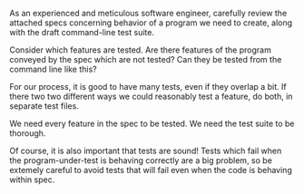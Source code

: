 As an experienced and meticulous software engineer, carefully review the attached specs concerning behavior of a program we need to create, along with the draft command-line test suite.

Consider which features are tested. Are there features of the program conveyed by the spec which are not tested? Can they be tested from the command line like this?

For our process, it is good to have many tests, even if they overlap a bit. If there two two different ways we could reasonably test a feature, do both, in separate test files.

We need every feature in the spec to be tested. We need the test suite to be thorough.

Of course, it is also important that tests are sound! Tests which fail when the program-under-test is behaving correctly are a big problem, so be extemely careful to avoid tests that will fail even when the code is behaving within spec.


